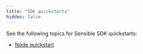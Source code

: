 ```yaml
---
title: "SDK quickstarts"
hidden: false
---
```


See the following topics for Sensible SDK quickstarts:

- [Node quickstart](https://github.com/sensible-hq/sensible-api-js/blob/main/README.md)
